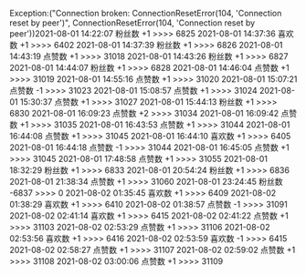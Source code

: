 Exception:("Connection broken: ConnectionResetError(104, 'Connection reset by peer')", ConnectionResetError(104, 'Connection reset by peer'))2021-08-01  14:22:07   粉丝数 +1 >>>> 6825
2021-08-01  14:37:36   喜欢数 +1 >>>> 6402
2021-08-01  14:37:39   粉丝数 +1 >>>> 6826
2021-08-01  14:43:19   点赞数 +1 >>>> 31018
2021-08-01  14:43:26   粉丝数 +1 >>>> 6827
2021-08-01  14:44:07   粉丝数 +1 >>>> 6828
2021-08-01  14:46:04   点赞数 +1 >>>> 31019
2021-08-01  14:55:16   点赞数 +1 >>>> 31020
2021-08-01  15:07:21   点赞数 -1 >>>> 31023
2021-08-01  15:08:57   点赞数 +1 >>>> 31024
2021-08-01  15:30:37   点赞数 +1 >>>> 31027
2021-08-01  15:44:13   粉丝数 +1 >>>> 6830
2021-08-01  16:09:23   点赞数 +2 >>>> 31034
2021-08-01  16:09:42   点赞数 +1 >>>> 31035
2021-08-01  16:43:53   点赞数 +1 >>>> 31044
2021-08-01  16:44:08   点赞数 +1 >>>> 31045
2021-08-01  16:44:10   喜欢数 +1 >>>> 6405
2021-08-01  16:44:18   点赞数 -1 >>>> 31044
2021-08-01  16:45:05   点赞数 +1 >>>> 31045
2021-08-01  17:48:58   点赞数 +1 >>>> 31055
2021-08-01  18:32:29   粉丝数 +1 >>>> 6833
2021-08-01  20:54:24   粉丝数 +1 >>>> 6836
2021-08-01  21:38:34   点赞数 +1 >>>> 31060
2021-08-01  23:24:45   粉丝数 -6837 >>>> 0
2021-08-02  01:35:45   喜欢数 +1 >>>> 6409
2021-08-02  01:38:29   喜欢数 +1 >>>> 6410
2021-08-02  01:38:57   点赞数 -1 >>>> 31091
2021-08-02  02:41:14   喜欢数 +1 >>>> 6415
2021-08-02  02:41:22   点赞数 +1 >>>> 31103
2021-08-02  02:53:29   点赞数 +1 >>>> 31106
2021-08-02  02:53:56   喜欢数 +1 >>>> 6416
2021-08-02  02:53:59   喜欢数 -1 >>>> 6415
2021-08-02  02:58:27   点赞数 +1 >>>> 31107
2021-08-02  02:59:02   点赞数 +1 >>>> 31108
2021-08-02  03:00:06   点赞数 +1 >>>> 31109
